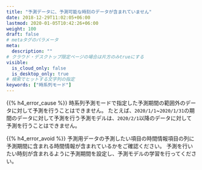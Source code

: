 ```yaml
---
title: "予測データに、予測可能な時刻のデータが含まれていません"
date: 2018-12-29T11:02:05+06:00
lastmod: 2020-01-05T10:42:26+06:00
weight: 100
draft: false
# metaタグのパラメータ
meta:
  description: ""
# クラウド・デスクトップ限定ページの場合は片方のみtrueにする
visible:
  is_cloud_only: false
  is_desktop_only: true
# 検索でヒットする文字列の指定
keywords: ["時系列モード"]
---
```


{{% h4_error_cause %}}
時系列予測モードで指定した予測期間の範囲外のデータに対して予測を行うことはできません。
たとえば、`2020/1/1`~`2020/1/31`の期間のデータに対して予測を行う予測モデルは、`2020/2/1`以降のデータに対して予測を行うことはできません。

{{% h4_error_avoid %}}
予測用データの予測したい項目の時間情報項目の列に予測期間に含まれる時間情報が含まれているかをご確認ください。
予測を行いたい時刻が含まれるように予測期間を設定し、予測モデルの学習を行ってください。
